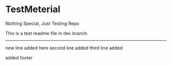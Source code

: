 # TestMeterial
Nothing Special, Just Testing Repo


This is a test readme file in dev branch

------------------
new line added here
second line added
third line added


added footer
